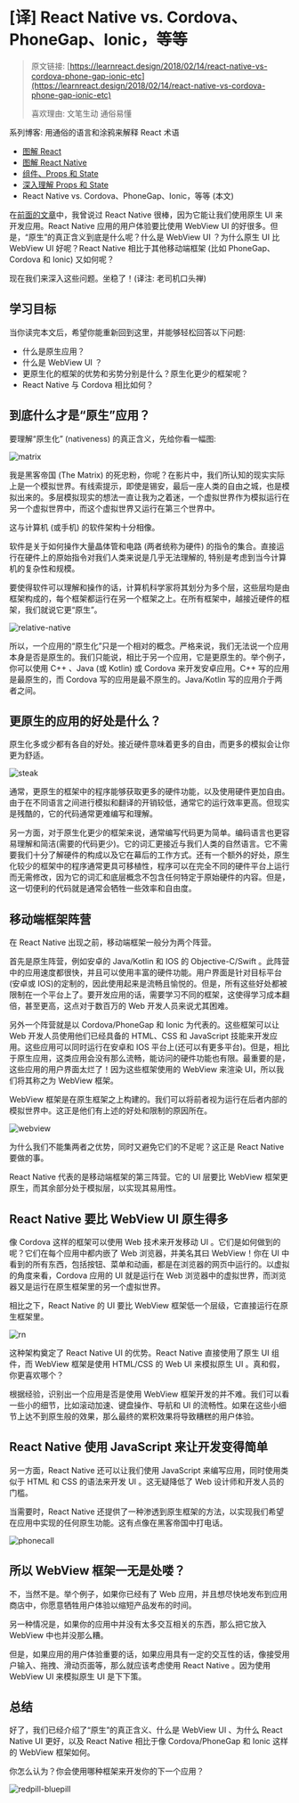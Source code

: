 # [译] React Native vs. Cordova、PhoneGap、Ionic，等等

> 原文链接: [https://learnreact.design/2018/02/14/react-native-vs-cordova-phone-gap-ionic-etc](https://learnreact.design/2018/02/14/react-native-vs-cordova-phone-gap-ionic-etc)
>
> 喜欢理由: 文笔生动 通俗易懂

系列博客: 用通俗的语言和涂鸦来解释 React 术语

  * [图解 React](./What-Is-React.md)
  * [图解 React Native](./What-Is-React-Native.md)
  * [组件、Props 和 State](./Components-Props-State.md) 
  * [深入理解 Props 和 State](./Props-And-State-Re-explained.md)
  * React Native vs. Cordova、PhoneGap、Ionic，等等 (本文)

在[前面的文章](./What-Is-React-Native.md)中，我曾说过 React Native 很棒，因为它能让我们使用原生 UI 来开发应用。React Native 应用的用户体验要比使用 WebView UI 的好很多。但是，“原生”的真正含义到底是什么呢？什么是 WebView UI ？为什么原生 UI 比 WebView UI 好呢？React Native 相比于其他移动端框架 (比如 PhoneGap、Cordova 和 Ionic) 又如何呢？

现在我们来深入这些问题。坐稳了！(译注: 老司机口头禅)

## 学习目标

当你读完本文后，希望你能重新回到这里，并能够轻松回答以下问题:

  * 什么是原生应用？
  * 什么是 WebView UI ？
  * 更原生化的框架的优势和劣势分别是什么？原生化更少的框架呢？
  * React Native 与 Cordova 相比如何？

## 到底什么才是“原生”应用？

要理解“原生化” (nativeness) 的真正含义，先给你看一幅图:

![matrix](../assets/React-Native-VS-Cordova-PhoneGap-Ionic-Etc/matrix.png)

我是黑客帝国 (The Matrix) 的死忠粉，你呢？在影片中，我们所认知的现实实际上是一个模拟世界。有线索提示，即使是锡安，最后一座人类的自由之城，也是模拟出来的。多层模拟现实的想法一直让我为之着迷，一个虚拟世界作为模拟运行在另一个虚拟世界中，而这个虚拟世界又运行在第三个世界中。

这与计算机 (或手机) 的软件架构十分相像。

软件是关于如何操作大量晶体管和电路 (两者统称为硬件) 的指令的集合。直接运行在硬件上的原始指令对我们人类来说是几乎无法理解的, 特别是考虑到当今计算机的复杂性和规模。

要使得软件可以理解和操作的话，计算机科学家将其划分为多个层，这些层均是由框架构成的，每个框架都运行在另一个框架之上。在所有框架中，越接近硬件的框架，我们就说它更“原生”。

![relative-native](../assets/React-Native-VS-Cordova-PhoneGap-Ionic-Etc/relative-native.png)

所以，一个应用的“原生化”只是一个相对的概念。严格来说，我们无法说一个应用本身是否是原生的。我们只能说，相比于另一个应用，它是更原生的。举个例子，你可以使用 C++ 、Java (或 Kotlin) 或 Cordova 来开发安卓应用。C++ 写的应用是最原生的，而 Cordova 写的应用是最不原生的。Java/Kotlin 写的应用介于两者之间。

## 更原生的应用的好处是什么？

原生化多或少都有各自的好处。接近硬件意味着更多的自由，而更多的模拟会让你更为舒适。

![steak](../assets/React-Native-VS-Cordova-PhoneGap-Ionic-Etc/steak.png)

通常，更原生的框架中的程序能够获取更多的硬件功能，以及使用硬件更加自由。由于在不同语言之间进行模拟和翻译的开销较低，通常它的运行效率更高。但现实是残酷的，它的代码通常更难编写和理解。

另一方面，对于原生化更少的框架来说，通常编写代码更为简单。编码语言也更容易理解和简洁(需要的代码更少)。它的词汇更接近与我们人类的自然语言。它不需要我们十分了解硬件的构成以及它在幕后的工作方式。还有一个额外的好处，原生化较少的框架中的程序通常更具可移植性，程序可以在完全不同的硬件平台上运行而无需修改，因为它的词汇和底层概念不包含任何特定于原始硬件的内容。但是，这一切便利的代码就是通常会牺牲一些效率和自由度。

## 移动端框架阵营

在 React Native 出现之前，移动端框架一般分为两个阵营。

首先是原生阵营，例如安卓的 Java/Kotlin 和 IOS 的 Objective-C/Swift 。此阵营中的应用速度都很快，并且可以使用丰富的硬件功能。用户界面是针对目标平台(安卓或 IOS)的定制的，因此使用起来是流畅且愉悦的。但是，所有这些好处都被限制在一个平台上了。要开发应用的话，需要学习不同的框架，这使得学习成本翻倍，甚至更高，这点对于数百万的 Web 开发人员来说尤其困难。

另外一个阵营就是以 Cordova/PhoneGap 和 Ionic 为代表的。这些框架可以让 Web 开发人员使用他们已经具备的 HTML、CSS 和 JavaScript 技能来开发应用。这些应用可以同时运行在安卓和 IOS 平台上(还可以有更多平台)。但是，相比于原生应用，这类应用会没有那么流畅，能访问的硬件功能也有限。最重要的是，这些应用的用户界面太烂了！因为这些框架使用的 WebView 来渲染 UI，所以我们将其称之为 WebView 框架。

WebView 框架是在原生框架之上构建的。我们可以将前者视为运行在后者内部的模拟世界中。这正是他们有上述的好处和限制的原因所在。

![webview](../assets/React-Native-VS-Cordova-PhoneGap-Ionic-Etc/webview.png)

为什么我们不能集两者之优势，同时又避免它们的不足呢？这正是 React Native 要做的事。

React Native 代表的是移动端框架的第三阵营。它的 UI 层要比 WebView 框架更原生，而其余部分处于模拟层，以实现其易用性。

## React Native 要比 WebView UI 原生得多

像 Cordova 这样的框架可以使用 Web 技术来开发移动 UI 。它们是如何做到的呢？它们在每个应用中都内嵌了 Web 浏览器，并美名其曰 WebView！你在 UI 中看到的所有东西，包括按钮、菜单和动画，都是在浏览器的网页中运行的。以虚拟的角度来看，Cordova 应用的 UI 就是运行在 Web 浏览器中的虚拟世界，而浏览器又是运行在原生框架里的另一个虚拟世界。

相比之下，React Native 的 UI 要比 WebView 框架低一个层级，它直接运行在原生框架里。

![rn](../assets/React-Native-VS-Cordova-PhoneGap-Ionic-Etc/rn.png)

这种架构奠定了 React Native UI 的优势。React Native 直接使用了原生 UI 组件，而 WebView 框架是使用 HTML/CSS 的 Web UI 来模拟原生 UI 。真和假，你更喜欢哪个？

根据经验，识别出一个应用是否是使用 WebView 框架开发的并不难。我们可以看一些小的细节，比如滚动加速、键盘操作、导航和 UI 的流畅性。如果在这些小细节上达不到原生般的效果，那么最终的累积效果将导致糟糕的用户体验。

## React Native 使用 JavaScript 来让开发变得简单

另一方面，React Native 还可以让我们使用 JavaScript 来编写应用，同时使用类似于 HTML 和 CSS 的语法来开发 UI 。这无疑降低了 Web 设计师和开发人员的门槛。

当需要时，React Native 还提供了一种渗透到原生框架的方法，以实现我们希望在应用中实现的任何原生功能。这有点像在黑客帝国中打电话。

![phonecall](../assets/React-Native-VS-Cordova-PhoneGap-Ionic-Etc/phonecall.png)

## 所以 WebView 框架一无是处喽？

不，当然不是。举个例子，如果你已经有了 Web 应用，并且想尽快地发布到应用商店中，你愿意牺牲用户体验以缩短产品发布的时间。

另一种情况是，如果你的应用中并没有太多交互相关的东西，那么把它放入 WebView 中也并没那么糟。

但是，如果应用的用户体验重要的话，如果应用具有一定的交互性的话，像接受用户输入、拖拽、滑动页面等，那么就应该考虑使用 React Native 。因为使用 WebView UI 来模拟原生 UI 是下下策。

## 总结

好了，我们已经介绍了“原生”的真正含义、什么是 WebView UI 、为什么 React Native UI 更好，以及 React Native 相比于像 Cordova/PhoneGap 和 Ionic 这样的 WebView 框架如何。

你怎么认为？你会使用哪种框架来开发你的下一个应用？

![redpill-bluepill](../assets/React-Native-VS-Cordova-PhoneGap-Ionic-Etc/redpill-bluepill.png)
